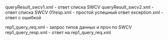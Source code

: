 ﻿
queryResult_swcv1.xml - ответ списка SWCV
queryResult_swcv2.xml - ответ списка SWCV
01resp.xml - простой успешный ответ
exception.xml - ответ с ошибкой

rep1_query_req.xml - запрос типов данных и проч по SWCV
rep1_query_resp.xml - ответ на rep1_query_req.xml

